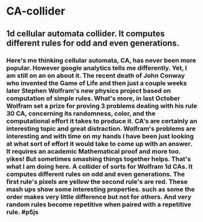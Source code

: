 # CA-collider
## 1d cellular automata collider. It computes different rules for odd and even generations.
### Here's me thinking cellular automata, CA, has never been more popular.  However google analytics tells me differently. Yet, I am still on an on about it.  The recent death of John Conway who invented the Game of Life and then just a couple weeks later Stephen Wolfram's new physics project based on computation of simple rules.  What's more, in last October Wolfram set a prize for proving 3 problems dealing with his rule 30 CA, concerning its randomness, color, and the computational effort it takes to produce it.  CA's are certainly an interesting topic and great distraction. Wolfram's problems are interesting and with time on my hands I have been just looking at what sort of effort it would take to come up with an answer. It requires an academic Mathematical proof and more too. yikes!  But sometimes smashing things together helps.  That's what I am doing here.  A collider of sorts for Wolfram 1d CAs. It computes different rules on odd and even generations.  The first rule's pixels are yellow the second rule's are red.  These mash ups show some interesting properties. such as some the order makes very little difference but not for others.   And very random rules become repetitive when paired with a repetitive rule.   #p5js 
